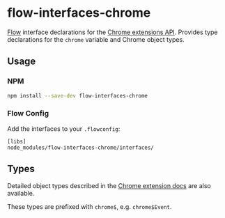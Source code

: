 # flow-interfaces-chrome
[Flow](http://flowtype.org/) interface declarations for the [Chrome extensions API](https://developer.chrome.com/extensions/api_index). Provides type declarations for the `chrome` variable and Chrome object types.

## Usage

### NPM
```sh
npm install --save-dev flow-interfaces-chrome
```

### Flow Config
Add the interfaces to your `.flowconfig`:
```
[libs]
node_modules/flow-interfaces-chrome/interfaces/
```

## Types
Detailed object types described in the [Chrome extension docs](https://developer.chrome.com/extensions/api_index) are also available.

These types are prefixed with `chrome$`, e.g. `chrome$Event`.

